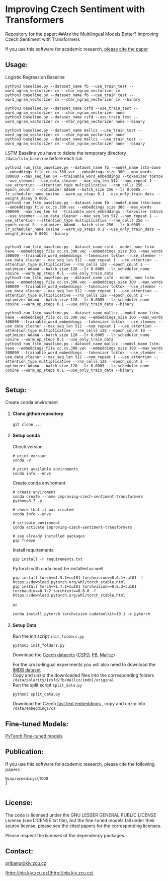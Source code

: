 # Improving Czech Sentiment with Transformers
Repository for the paper:
##Are the Multilingual Models Better? Improving Czech Sentiment with Transformers

If you use this software for academic research, [please cite the paper](#publication)


Usage:
--------
Logistic Regression Baseline
```
python3 baseline.py --dataset_name fb --use_train_test --word_ngram_vectorizer cv --char_ngram_vectorizer cv
python3 baseline.py --dataset_name fb --use_train_test --word_ngram_vectorizer cv --char_ngram_vectorizer cv --binary

python3 baseline.py --dataset_name csfd --use_train_test --word_ngram_vectorizer cv --char_ngram_vectorizer none
python3 baseline.py --dataset_name csfd --use_train_test --word_ngram_vectorizer cv --char_ngram_vectorizer none --binary

python3 baseline.py --dataset_name mallcz --use_train_test --word_ngram_vectorizer cv --char_ngram_vectorizer none
python3 baseline.py --dataset_name mallcz --use_train_test --word_ngram_vectorizer cv --char_ngram_vectorizer none --binary

```


LSTM Baseline
you have to delete the temporary directory `/data/lstm_baseline` before each run 

```
python3 run_lstm_baseline.py --dataset_name fb --model_name lstm-base --embeddings_file cc.cs.300.vec --embeddings_size 300 --max_words 300000 --max_seq_len 64 --trainable_word_embeddings --tokenizer toktok --use_stemmer --use_data_cleaner --max_seq_len 512 --num_repeat 1 --use_attention --attention_type multiplicative --rnn_cells 256 --epoch_count 5 --optimizer AdamW --batch_size 256 --lr 0.0005 --lr_scheduler_name cosine --warm_up_steps 0.1 --use_only_train_data --weight_decay 0.0001
python3 run_lstm_baseline.py --dataset_name fb --model_name lstm-base --embeddings_file cc.cs.300.vec --embeddings_size 300 --max_words 300000 --max_seq_len 64 --trainable_word_embeddings --tokenizer toktok --use_stemmer --use_data_cleaner --max_seq_len 512 --num_repeat 1 --use_attention --attention_type multiplicative --rnn_cells 256 --epoch_count 5 --optimizer AdamW --batch_size 256 --lr 0.0005 --lr_scheduler_name cosine --warm_up_steps 0.1 --use_only_train_data --weight_decay 0.0001 --binary


python3 run_lstm_baseline.py --dataset_name csfd --model_name lstm-base --embeddings_file cc.cs.300.vec --embeddings_size 300 --max_words 300000 --trainable_word_embeddings --tokenizer toktok --use_stemmer --use_data_cleaner --max_seq_len 512 --num_repeat 1 --use_attention --attention_type multiplicative --rnn_cells 128 --epoch_count 2 --optimizer AdamW --batch_size 128 --lr 0.0005 --lr_scheduler_name cosine --warm_up_steps 0.1 --use_only_train_data
python3 run_lstm_baseline.py --dataset_name csfd --model_name lstm-base --embeddings_file cc.cs.300.vec --embeddings_size 300 --max_words 300000 --trainable_word_embeddings --tokenizer toktok --use_stemmer --use_data_cleaner --max_seq_len 512 --num_repeat 1 --use_attention --attention_type multiplicative --rnn_cells 128 --epoch_count 2 --optimizer AdamW --batch_size 128 --lr 0.0005 --lr_scheduler_name cosine --warm_up_steps 0.1 --use_only_train_data --binary

python3 run_lstm_baseline.py --dataset_name mallcz --model_name lstm-base --embeddings_file cc.cs.300.vec --embeddings_size 300 --max_words 300000 --trainable_word_embeddings --tokenizer toktok --use_stemmer --use_data_cleaner --max_seq_len 512 --num_repeat 1 --use_attention --attention_type multiplicative --rnn_cells 128 --epoch_count 10 --optimizer AdamW --batch_size 128 --lr 0.0005 --lr_scheduler_name cosine --warm_up_steps 0.1 --use_only_train_data
python3 run_lstm_baseline.py --dataset_name mallcz --model_name lstm-base --embeddings_file cc.cs.300.vec --embeddings_size 300 --max_words 300000 --trainable_word_embeddings --tokenizer toktok --use_stemmer --use_data_cleaner --max_seq_len 512 --num_repeat 1 --use_attention --attention_type multiplicative --rnn_cells 128 --epoch_count 2 --optimizer AdamW --batch_size 128 --lr 0.0005 --lr_scheduler_name cosine --warm_up_steps 0.1 --use_only_train_data --binary


```

Setup:
--------

Create conda enviroment

1) #### Clone github repository 
   ```
   git clone ...
   ```
2) #### Setup conda
    Check version
    ```
    # print version
    conda -V
   
    # print available enviroments
    conda info --envs
    ```
    Create conda enviroment
   
    ```
    # create enviroment 
    conda create --name improving-czech-sentiment-transformers python=3.7 -y
    
    # check that it was created
    conda info --envs
   
    # activate enviroment
    conda activate improving-czech-sentiment-transformers
   
    # see already installed packages
    pip freeze  
    ```
   
   Install requirements
   ```
   pip install -r requirements.txt
   ```
   
   PyTorch with cuda must be installed as well
   ```
   pip install torch==1.5.1+cu101 torchvision==0.6.1+cu101 -f https://download.pytorch.org/whl/torch_stable.html
   pip install torch==1.7.1+cu101 torchvision==0.8.2+cu101 torchaudio==0.7.2 torchtext==0.6.0 -f https://download.pytorch.org/whl/torch_stable.html
   ```
   or
   ```
   conda install pytorch torchvision cudatoolkit=10.1 -c pytorch
   ```
3) #### Setup Data
   Run the init script `init_folders.py` 
    ```
    python3 init_folders.py
    ```

   Download the [Czech datasets](http://nlp.kiv.zcu.cz/research/sentiment) ([CSFD](http://nlp.kiv.zcu.cz/data/research/sentiment/csfd.zip), [FB](http://nlp.kiv.zcu.cz/data/research/sentiment/facebook.zip), [Mallcz](http://nlp.kiv.zcu.cz/data/research/sentiment/mallcz.zip)) 
   
   For the cross-lingual experiments you will also need to download the  [IMDB dataset](https://ai.stanford.edu/~amaas/data/sentiment/)   
   Copy and unzip the downloaded files into the corresponding folders `/data/polarity/[csfd/fb/mallcz/imdb]/original`    
   Run the split script `split_data.py`
    ```
   python3 split_data.py
   ```

   Download the Czech [fastText embeddings](https://fasttext.cc/docs/en/english-vectors.html) , copy and unzip into `/data/embeddings/cs` 


Fine-tuned Models:
--------
[PyTorch Fine-tuned models](https://drive.google.com/drive/folders/1vvbX_PmQvtw-2Vs-vgy7oKMFUeaRwH_A?usp=sharing)



Publication:
--------

If you use this software for academic research, please cite the following papers

```
@inproceedings{TODO
}


```

License:
--------
The code is licensed under the GNU LESSER GENERAL PUBLIC LICENSE License (see LICENSE.txt file), but the fine-tuned models fall under their source license, please see the cited papers for the 
corresponding licenses.

Please respect the licenses of the dependency packages.


Contact:
--------
pribanp@kiv.zcu.cz

[http://nlp.kiv.zcu.cz](http://nlp.kiv.zcu.cz)
